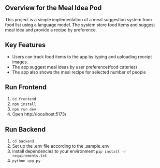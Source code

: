 ## Overview for the Meal Idea Pod

This project is a simple implementation of a meal suggestion system from food list using a language model. The system store food items and suggest meal idea and provide a recipe by preference.

## Key Features

- Users can track food items to the app by typing and uploading receipt images.
- The app suggest meal ideas by user preference(food cateries)
- The app also shows the meal recipe for selected number of people

## Run Frontend

1. `cd frontend`
2. `npm install`
3. `npm run dev`
4. Open http://localhost:5173/

## Run Backend

1. `cd backend`
2. Set up the .env file according to the .sample_env
3. Install dependencies to your environment `pip install -r requirements.txt`
4. `python app.py`
